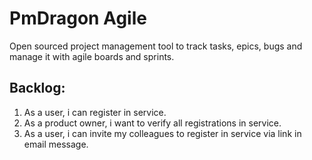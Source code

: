 # PmDragon Agile
Open sourced project management tool to track tasks, epics, bugs and manage it with agile boards and sprints.

## Backlog:
1. As a user, i can register in service.
1. As a product owner, i want to verify all registrations in service.
1. As a user, i can invite my colleagues to register in service via link in email message.
